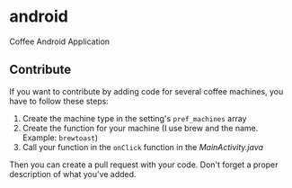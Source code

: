 android
=======

Coffee Android Application

## Contribute
If you want to contribute by adding code for several coffee machines, you have to follow these steps:

1. Create the machine type in the setting's ```pref_machines``` array
2. Create the function for your machine (I use brew and the name. Example: ```brewtoast```)
3. Call your function in the ```onClick``` function in the *MainActivity.java*

Then you can create a pull request with your code. Don't forget a proper description of what you've added.
